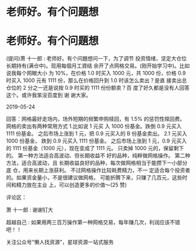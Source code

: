 # 老师好。有个问題想

# 老师好。有个问題想

(提问)萧 十一郎 : 老师好。有个问題想问一下，为了调节 投资情绪，坚定大仓位长期持有(满仓中)。现用每個月工資结 余开了点网格交易。(刚开始学习中)。比如说我每个网眼大小 为 10%，在价格 1.0 时买入 1000 元，共 1000 份，价格 0.9 时买入 1000 元有 1111 份，那么在价格回升到 1.0 时该怎么卖出？是直 接卖出总仓位的 2 分之一还是说按 0.9 时买的 1111 份份额卖？百 度了好久都是没有人回答这个。或许我笨没百度到 谢 谢大家。

2019-05-24

回答：网格最好走场内，场外短期的频繁申购赎回，有 1.5% 的惩罚性赎回费。 网格的卖出有两种常用方式 1.比如说 1 元买 入 1000 份基金。跌倒 0.9 元买入 1111 份基金。 之后市场上涨到 1 元，把 0.9 元买入的 B 份基金卖出。 2.1 元买入 1000 份基金， 跌到 0.9 元买入 1111 份基金。 之后市场上涨到 1 元，0.9 元买入 的 1111 份基金（1000 元），现在变成了 1111 元。 只卖掉 1000 元的，保留剩下的。 第一种方法适合高波动、但长期收益不 好的品种，纯粹做网格操作。 第二种方法，适合高波动，且 长期收益良好的品种，每次做网格相当于能攒下一小部分底 仓，用来长期上涨获利。 不过网格操作比较耗费精力，不一 定适合每个投资者的。如果资金量小，不是很建议做网格， 可能折腾下来，只赚了几百元，这些时间和精力放在主业 上，可以创造更多的价值～(25 赞)

评论区：

萧 十一郎 : 谢谢钉大

超越自己 : 如果用两三百万操作第一种网格交易，每年赚几次，利润应该不错吧！！

关注公众号"懒人找资源"，星球资源一站式服务